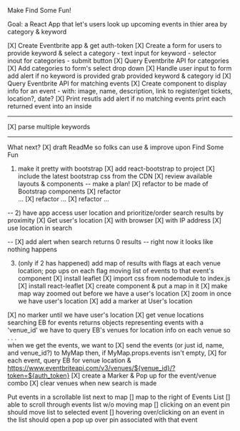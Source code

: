 Make Find Some Fun!

Goal: a React App that let's users look up upcoming events in thier area by category & keyword 

[X] Create Eventbrite app & get auth-token
[X] Create a form for users to provide keyword & select a category
    - text input for keyword
    - selector inout for categories
    - submit button
[X] Query Eventbrite API for categories 
[X] Add categories to form's select drop down
[X] Handle user input to form 
    add alert if no keyword is provided
    grab provided keyword & category id
[X] Query Eventbrite API for matching events
[X] Create component to display info for an event <Event />
    - with: image, name, description, link to register/get tickets, location?, date?
[X] Print resutls
    add alert if no matching events
    print each returned event into an <Event /> inside <EventsList />

--- 
[X] parse multiple keywords

---
What next? 
[X] draft ReadMe so folks can use & improve upon Find Some Fun

1) make it pretty with bootstrap
[X] add react-bootstrap to project
[X] include the latest bootstrap css from the CDN
[X] review available layouts & components -- make a plan!
[X] refactor <App /> to be made of Bootstrap components
[X] refactor <Form /> ...
[X] refactor <EventsList /> ...
[X] refactor <Event /> ... 

--
2) have app access user location and prioritize/order search results by proximity
[X] Get user's location
    [X] with browser
    [X] with IP address
[X] use location in search

-- 
[X] add alert when search returns 0 results -- right now it looks like nothing happens


3) (only if 2 has happened) add map of results with flags at each venue location; pop ups on each flag moving list of events to that event's component
[X] install leaflet
[X] import css from nodemodule to index.js
[X] install react-leaflet
[X] create <Map /> component & put a map in it
[X] make map way zoomed out before we have a user's location
[X] zoom in once we have user's location
[X] add a marker at User's location

[X] no marker until we have user's location
[X] get venue locations
    searching EB for events returns objects representing events with a 'venue_id' 
    we have to query EB's venues for location info on each venue
    so . . .  
    when we get the events, we want to 
    [X] send the events (or just id, name, and venue_id?) to MyMap
    then, if MyMap.props.events isn't empty, 
    [X] for each event, query EB for venue location &
        https://www.eventbriteapi.com/v3/venues/${venue_id}/?token=${auth_token}
    [X] create a Marker & Pop up for the event/venue combo
[X] clear venues when new search is made  


Put events in a scrollable list next to map
[] map to the right of Events List 
[] able to scroll through events list w/o moving map
[] clicking on an event pin should move list to selected event
[] hovering over/clicking on an event in the list should open a pop up over pin associated with that event